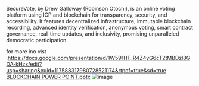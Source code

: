SecureVote, by Drew Galloway (Robinson Otochi), is an online voting platform using ICP and blockchain for transparency, security, and accessibility. It features decentralized infrastructure, immutable blockchain recording, advanced identity verification, anonymous voting, smart contract governance, real-time updates, and inclusivity, promising unparalleled democratic participation

for more ino vist  .https://docs.google.com/presentation/d/1W591HF_R4Z4yG6cT2tMBDzl8GDA-kHzx/edit?usp=sharing&ouid=117588317980728521174&rtpof=true&sd=true
[BLOCKCHAIN POWER POINT.pptx](https://github.com/DrewGalowayDev/online-blockchain-voting-system/files/15075054/BLOCKCHAIN.POWER.POINT.pptx)
![image](https://github.com/DrewGalowayDev/online-blockchain-voting-system/assets/152277726/5cfffd3a-f123-495d-9af7-31fa32fa9e6a)

